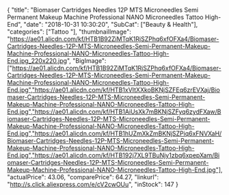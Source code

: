 {
	"title": "Biomaser Cartridges Needles 12P MTS Microneedles Semi Permanent Makeup Machine Professional NANO Microneedles Tattoo High-End",
	"date": "2018-10-31 10:30:20",
	"SubCat": ["Beauty & Health"],
	"categories": ["Tattoo "],
	"thumbnailImage": "https://ae01.alicdn.com/kf/HTB1B92ZiMTqK1RjSZPhq6xfOFXa4/Biomaser-Cartridges-Needles-12P-MTS-Microneedles-Semi-Permanent-Makeup-Machine-Professional-NANO-Microneedles-Tattoo-High-End.jpg_220x220.jpg",
	"BigImage": ["https://ae01.alicdn.com/kf/HTB1B92ZiMTqK1RjSZPhq6xfOFXa4/Biomaser-Cartridges-Needles-12P-MTS-Microneedles-Semi-Permanent-Makeup-Machine-Professional-NANO-Microneedles-Tattoo-High-End.jpg","https://ae01.alicdn.com/kf/HTB1xVItXXkoBKNjSZFEq6zrEVXaj/Biomaser-Cartridges-Needles-12P-MTS-Microneedles-Semi-Permanent-Makeup-Machine-Professional-NANO-Microneedles-Tattoo-High-End.jpg","https://ae01.alicdn.com/kf/HTB1AiUsXk7mBKNjSZFyq6zydFXaw/Biomaser-Cartridges-Needles-12P-MTS-Microneedles-Semi-Permanent-Makeup-Machine-Professional-NANO-Microneedles-Tattoo-High-End.jpg","https://ae01.alicdn.com/kf/HTB1hUZmXkZmBKNjSZPiq6xFNVXaH/Biomaser-Cartridges-Needles-12P-MTS-Microneedles-Semi-Permanent-Makeup-Machine-Professional-NANO-Microneedles-Tattoo-High-End.jpg","https://ae01.alicdn.com/kf/HTB192j7XL9TBuNjy1zbq6xpepXam/Biomaser-Cartridges-Needles-12P-MTS-Microneedles-Semi-Permanent-Makeup-Machine-Professional-NANO-Microneedles-Tattoo-High-End.jpg"],
	"actualPrice": 43.06,
	"comparePrice": 64.27,
	"linkurl": "http://s.click.aliexpress.com/e/cV2cwOUu",
	"inStock": 147
}
